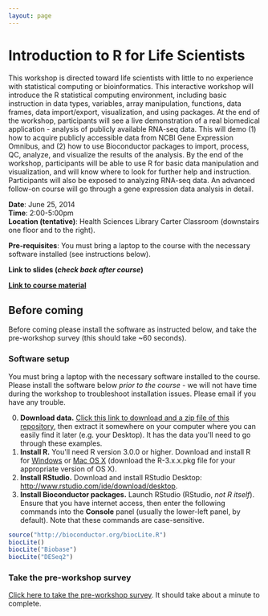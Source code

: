 ```yaml
---
layout: page
---
```


# Introduction to R for Life Scientists

This workshop is directed toward life scientists with little to no experience with statistical computing or bioinformatics. This interactive workshop will introduce the R statistical computing environment, including basic instruction in data types, variables, array manipulation, functions, data frames, data import/export, visualization, and using packages. At the end of the workshop, participants will see a live demonstration of a real biomedical application - analysis of publicly available RNA-seq data. This will demo (1) how to acquire publicly accessible data from NCBI Gene Expression Omnibus, and (2) how to use Bioconductor packages to import, process, QC, analyze, and visualize the results of the analysis. By the end of the workshop, participants will be able to use R for basic data manipulation and visualization, and will know where to look for further help and instruction. Participants will also be exposed to analyzing RNA-seq data. An advanced follow-on course will go through a gene expression data analysis in detail.

**Date**: June 25, 2014  
**Time**: 2:00-5:00pm  
**Location (tentative)**: Health Sciences Library Carter Classroom (downstairs one floor and to the right).

**Pre-requisites**: You must bring a laptop to the course with the necessary software installed (see instructions below).

**Link to slides (*check back after course*)**

**[Link to course material](01-intro-r/)**

## Before coming

Before coming please install the software as instructed below, and take the pre-workshop survey (this should take ~60 seconds).

### Software setup

You must bring a laptop with the necessary software installed to the course. Please install the software below *prior to the course* - we will not have time during the workshop to troubleshoot installation issues. Please email if you have any trouble.

0. **Download data.** [Click this link to download and a zip file of this repository](https://github.com/stephenturner/teaching/archive/master.zip), then extract it somewhere on your computer where you can easily find it later (e.g. your Desktop). It has the data you'll need to go through these examples.
0. **Install R.** You'll need R version 3.0.0 or higher. Download and install R for [Windows](http://cran.r-project.org/bin/windows/base/) or [Mac OS X](http://cran.r-project.org/bin/macosx/) (download the R-3.x.x.pkg file for your appropriate version of OS X).
0. **Install RStudio.** Download and install RStudio Desktop: <http://www.rstudio.com/ide/download/desktop>.
0. **Install Bioconductor packages.** Launch RStudio (RStudio, *not R itself*). Ensure that you have internet access, then enter the following commands into the **Console** panel (usually the lower-left panel, by default). Note that these commands are case-sensitive.

```r
source("http://bioconductor.org/biocLite.R")
biocLite()
biocLite("Biobase")
biocLite("DESeq2")
```

### Take the pre-workshop survey

[Click here to take the pre-workshop survey](https://docs.google.com/forms/d/1Ef4r-5yTOZO-rMGyjZ5M-wP3Q_j2WPtkp1HM_ksApnw/viewform). It should take about a minute to complete.
